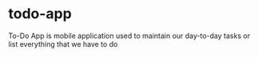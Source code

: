 # todo-app
 To-Do App  is mobile application  used to maintain our day-to-day tasks or list everything that we have to do
